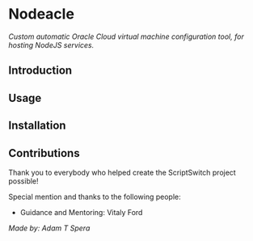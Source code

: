 # Nodeacle

_Custom automatic Oracle Cloud virtual machine configuration tool, for hosting NodeJS services._

## Introduction

## Usage

## Installation 

## Contributions

Thank you to everybody who helped create the ScriptSwitch project possible!

Special mention and thanks to the following people:

- Guidance and Mentoring: Vitaly Ford

_Made by: Adam T Spera_
